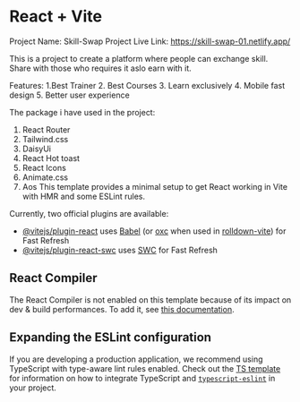 # React + Vite

Project Name: Skill-Swap
Project Live Link: https://skill-swap-01.netlify.app/

This is a project to create a platform where people can exchange skill. Share with those who requires it aslo earn with it. 

Features:
1.Best Trainer
2. Best Courses
3. Learn exclusively
4. Mobile fast design
5. Better user experience

The package i have used in the project:
1. React Router
2. Tailwind.css
3. DaisyUi
4. React Hot toast
5. React Icons
6. Animate.css
7. Aos
This template provides a minimal setup to get React working in Vite with HMR and some ESLint rules.

Currently, two official plugins are available:

- [@vitejs/plugin-react](https://github.com/vitejs/vite-plugin-react/blob/main/packages/plugin-react) uses [Babel](https://babeljs.io/) (or [oxc](https://oxc.rs) when used in [rolldown-vite](https://vite.dev/guide/rolldown)) for Fast Refresh
- [@vitejs/plugin-react-swc](https://github.com/vitejs/vite-plugin-react/blob/main/packages/plugin-react-swc) uses [SWC](https://swc.rs/) for Fast Refresh

## React Compiler

The React Compiler is not enabled on this template because of its impact on dev & build performances. To add it, see [this documentation](https://react.dev/learn/react-compiler/installation).

## Expanding the ESLint configuration

If you are developing a production application, we recommend using TypeScript with type-aware lint rules enabled. Check out the [TS template](https://github.com/vitejs/vite/tree/main/packages/create-vite/template-react-ts) for information on how to integrate TypeScript and [`typescript-eslint`](https://typescript-eslint.io) in your project.
